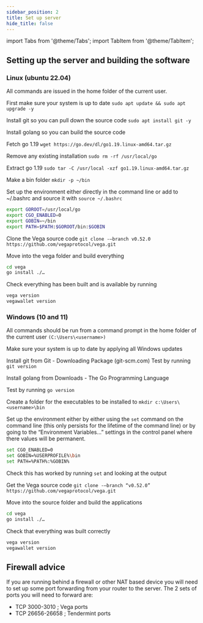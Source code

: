 ```yaml
---
sidebar_position: 2
title: Set up server
hide_title: false
---
```

import Tabs from '@theme/Tabs';
import TabItem from '@theme/TabItem';

## Setting up the server and building the software

### Linux (ubuntu 22.04)
All commands are issued in the home folder of the current user.

First make sure your system is up to date
`sudo apt update && sudo apt upgrade -y`

Install git so you can pull down the source code
`sudo apt install git -y`

Install golang so you can build the source code

Fetch go 1.19
`wget https://go.dev/dl/go1.19.linux-amd64.tar.gz`

Remove any existing installation
`sudo rm -rf /usr/local/go`

Extract go 1.19
`sudo tar -C /usr/local -xzf go1.19.linux-amd64.tar.gz`

Make a bin folder
`mkdir -p ~/bin`

Set up the environment either directly in the command line or add to ~/.bashrc and source it with `source ~/.bashrc`
```bash
export GOROOT=/usr/local/go
export CGO_ENABLED=0
export GOBIN=~/bin
export PATH=$PATH:$GOROOT/bin:$GOBIN
```

Clone the Vega source code
`git clone -–branch v0.52.0 https://github.com/vegaprotocol/vega.git`

Move into the vega folder and build everything
```bash
cd vega
go install ./…
```

Check everything has been built and is available by running
```bash
vega version
vegawallet version
```

### Windows (10 and 11)
All commands should be run from a command prompt in the home folder of the current user `(C:\Users\<username>)`

Make sure your system is up to date by applying all Windows updates

Install git from Git - Downloading Package (git-scm.com)
Test by running `git version`

Install golang from Downloads - The Go Programming Language

Test by running `go version`

Create a folder for the executables to be installed to
`mkdir c:\Users\<username>\bin`

Set up the environment either by either using the `set` command on the command line (this only persists for the lifetime of the command line) or by going to the “Environment Variables…” settings in the control panel where there values will be permanent.

```bash
set CGO_ENABLED=0
set GOBIN=%USERPROFILE%\bin
set PATH=%PATH%:%GOBIN%
```

Check this has worked by running `set` and looking at the output

Get the Vega source code 
`git clone -–branch “v0.52.0” https://github.com/vegaprotocol/vega.git`

Move into the source folder and build the applications
```bash
cd vega
go install ./…
```

Check that everything was built correctly

```bash
vega version
vegawallet version
```

## Firewall advice
If you are running behind a firewall or other NAT based device you will need to set up some port forwarding from your router to the server. The 2 sets of ports you will need to forward are:

* TCP 3000-3010    ; Vega ports
* TCP 26656-26658    ; Tendermint ports
